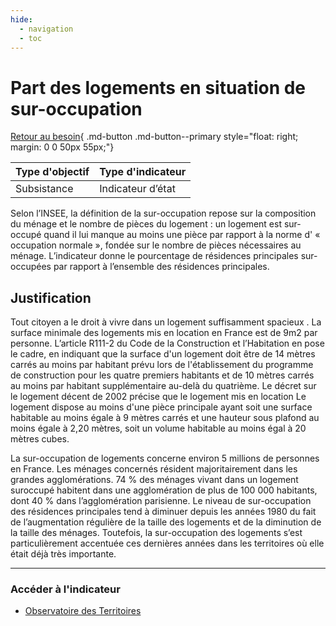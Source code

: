 ```yaml
---
hide:
  - navigation
  - toc
---
```

#  Part des logements en situation de sur-occupation 

[Retour au besoin](https://konsilion.github.io/diag360/pages/besoins/bv3){ .md-button .md-button--primary style="float: right; margin: 0 0 50px 55px;"}

|Type d'objectif|Type d'indicateur|
|--|--|
|Subsistance|Indicateur d’état|

Selon l’INSEE, la définition de la sur-occupation repose sur la composition du ménage et le nombre de pièces du logement : un logement est sur-occupé quand il lui manque au  moins  une pièce par rapport à la norme d' « occupation normale », fondée sur le nombre de pièces nécessaires au ménage. 
L’indicateur donne le pourcentage de résidences principales sur-occupées par rapport à l’ensemble des résidences principales. 

## Justification

Tout  citoyen  a  le  droit  à  vivre  dans  un  logement  suffisamment  spacieux . La surface minimale des logements mis en location en France est de 9m2 par personne. L’article R111-2 du Code de la Construction et l’Habitation en pose le cadre, en indiquant que la  surface  d'un  logement  doit  être  de  14  mètres carrés au moins par habitant prévu lors  de  l'établissement  du  programme  de  construction  pour  les  quatre  premiers habitants  et  de  10  mètres  carrés  au  moins  par  habitant  supplémentaire  au-delà  du quatrième. Le décret sur le logement décent de 2002 précise que le logement mis en location  Le  logement  dispose  au moins d'une pièce principale ayant soit une surface habitable  au  moins  égale  à  9  mètres  carrés  et  une  hauteur  sous  plafond  au  moins égale à 2,20 mètres, soit un volume habitable au moins égal à 20 mètres cubes.

La sur-occupation de logements concerne environ 5 millions de personnes en France. Les ménages concernés résident majoritairement dans les grandes agglomérations. 74 % des ménages vivant dans un logement suroccupé habitent dans une agglomération de plus de 100 000 habitants, dont 40 % dans l’agglomération parisienne. Le niveau de sur-occupation des résidences principales tend à diminuer depuis les années 1980 du fait  de  l’augmentation  régulière  de  la  taille  des  logements  et  de  la  diminution  de la taille  des  ménages.  Toutefois, la sur-occupation des logements s’est particulièrement accentuée ces dernières années dans les territoires où elle était déjà très importante.

---

### Accéder à l'indicateur

- [Observatoire des Territoires](https://www.observatoire-des-territoires.gouv.fr/sur-occupation-des-residences-principales)
